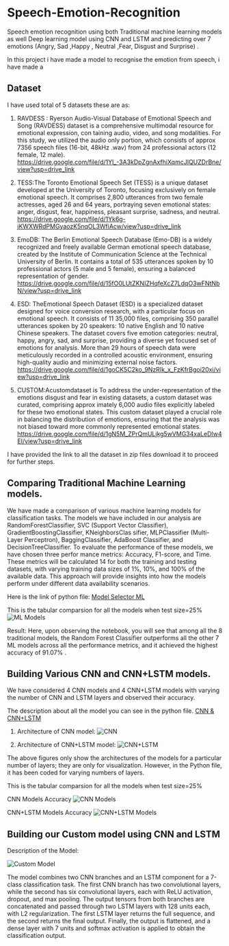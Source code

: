 # Speech-Emotion-Recognition
Speech emotion recognition using both Traditional machine learning models as well Deep learning model using CNN and LSTM and predicting over 7 emotions (Angry, Sad ,Happy , Neutral ,Fear, Disgust and Surprise) .


In this project i have made a model to recognise the emotion from speech, i have made a 
## Dataset
I have used total of 5 datasets these are as:

1.  RAVDESS : Ryerson Audio-Visual Database of Emotional Speech and Song (RAVDESS)
 dataset is a comprehensive multimodal resource for emotional expression, con
taining audio, video, and song modalities. For this study, we utilized the audio
only portion, which consists of approx 7356 speech files (16-bit, 48kHz .wav)
 from 24 professional actors (12 female, 12 male).
 https://drive.google.com/file/d/1Yl_-3A3kDpZgnAxfhiXqmcJIQUZDrBne/view?usp=drive_link

2. TESS:The Toronto Emotional Speech Set (TESS) is a unique dataset developed at
 the University of Toronto, focusing exclusively on female emotional speech. It
 comprises 2,800 utterances from two female actresses, aged 26 and 64 years,
 portraying seven emotional states: anger, disgust, fear, happiness, pleasant
 surprise, sadness, and neutral.
 https://drive.google.com/file/d/1Yk6g-jKWXWRdPMGyaozK5nqOL3WfiAcw/view?usp=drive_link

3. EmoDB: The Berlin Emotional Speech Database (Emo-DB) is a widely recognized and
 freely available German emotional speech database, created by the Institute of
 Communication Science at the Technical University of Berlin. It contains a
 total of 535 utterances spoken by 10 professional actors (5 male and 5 female),
 ensuring a balanced representation of gender.
 https://drive.google.com/file/d/15fO0LUtZKNIZHqfeXcZ7LdqO3wFNtNbN/view?usp=drive_link

4. ESD: TheEmotional Speech Dataset (ESD) is a specialized dataset designed for voice
 conversion research, with a particular focus on emotional speech. It consists of
 11
35,000 files, comprising 350 parallel utterances spoken by 20 speakers: 10 native
 English and 10 native Chinese speakers. The dataset covers five emotion categories: neutral, happy, angry, sad, and
 surprise, providing a diverse yet focused set of emotions for analysis. More
 than 29 hours of speech data were meticulously recorded in a controlled acoustic
 environment, ensuring high-quality audio and minimizing external noise factors.
 https://drive.google.com/file/d/1goCK5C2ko_9NzRIk_x_FzKfrBgoi20xi/view?usp=drive_link

5. CUSTOM:Acustomdataset is To address the under-representation of the emotions disgust
 and fear in existing datasets, a custom dataset was curated, comprising approx
imately 6,000 audio files explicitly labeled for these two emotional states. This
 custom dataset played a crucial role in balancing the distribution of emotions,
 ensuring that the analysis was not biased toward more commonly represented
 emotional states.
 https://drive.google.com/file/d/1gN5M_ZPrQmULjkg5wVMG34xaLeDIw4EI/view?usp=drive_link

I have provided the link to all the dataset in zip files download it to proceed for further steps.


## Comparing Traditional Machine Learning models.

We have made a comparison of various machine learning models for classification
 tasks. The models we have included in our analysis are RandomForestClassifier,
 SVC (Support Vector Classifier), GradientBoostingClassifier, KNeighborsClas
sifier, MLPClassifier (Multi-Layer Perceptron), BaggingClassifier, AdaBoost
Classifier, and DecisionTreeClassifier.
 To evaluate the performance of these models, we have chosen three perfor
mance metrics: Accuracy, F1-score, and Time. These metrics will be calculated
 14
for both the training and testing datasets, with varying training data sizes of
 1%, 10%, and 100% of the available data. This approach will provide insights
 into how the models perform under different data availability scenarios.

Here is the link of python file:
[Model Selector ML](https://github.com/Nemesis9450/Speech-Emotion-Recognition/blob/main/Model%20Selector%20ML.ipynb)

This is the tabular comparsion for all the models when test size=25%
![ML Models](https://github.com/Nemesis9450/Speech-Emotion-Recognition/blob/main/Images/ML%20Models.png)

Result: Here, upon observing the notebook, you will see that among all the 8 traditional models, the Random Forest Classifier outperforms all the other 7 ML models across all the performance metrics, and it achieved the highest accuracy of 91.07% .

## Building Various CNN and CNN+LSTM models.

We have considered 4 CNN models and 4 CNN+LSTM models with varying the number of CNN and LSTM layers and observed their accuracy.

The description about all the model you can see in the python file.
[CNN & CNN+LSTM](https://github.com/Nemesis9450/Speech-Emotion-Recognition/blob/main/CNN%26CNN%2BLSTN.ipynb)

1. Architecture of CNN model:
   ![CNN](https://github.com/Nemesis9450/Speech-Emotion-Recognition/blob/main/Images/CNN%20Model.png)

2. Architecture of CNN+LSTM model:
  ![CNN+LSTM](https://github.com/Nemesis9450/Speech-Emotion-Recognition/blob/main/Images/CNN%2BLSTM%20Model.png)

The above figures only show the architectures of the models for a particular number of layers; they are only for visualization. However, in the Python file, it has been coded for varying numbers of layers.

This is the tabular comparsion for all the models when test size=25%

CNN Models Accuracy
![CNN Models](https://github.com/Nemesis9450/Speech-Emotion-Recognition/blob/main/Images/CNN.png)

CNN+LSTM Models Accuracy
![CNN+LSTM Models](https://github.com/Nemesis9450/Speech-Emotion-Recognition/blob/main/Images/CNN%2BLSTM.png)


## Building our Custom model using CNN and LSTM

Description of the Model: 

![Custom Model](https://github.com/Nemesis9450/Speech-Emotion-Recognition/blob/main/Images/Custom%20Model.png)

The model combines two CNN branches and an LSTM component for a 7-class classification task. The first CNN branch has two convolutional layers, while the second has six convolutional layers, each with ReLU activation, dropout, and max pooling. The output tensors from both branches are concatenated and passed through two LSTM layers with 128 units each, with L2 regularization. The first LSTM layer returns the full sequence, and the second returns the final output. Finally, the output is flattened, and a dense layer with 7 units and softmax activation is applied to obtain the classification output.









